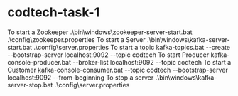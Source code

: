 # codtech-task-1
To start a Zookeeper 
.\bin\windows\zookeeper-server-start.bat .\config\zookeeper.properties
To start a Server
.\bin\windows\kafka-server-start.bat .\config\server.properties
To start a topic 
kafka-topics.bat --create --bootstrap-server localhost:9092 --topic codtech
To start Producer
kafka-console-producer.bat --broker-list localhost:9092 --topic codtech
To start a Customer
kafka-console-consumer.bat --topic codtech --bootstrap-server localhost:9092 --from-beginning
To stop a server
.\bin\windows\kafka-server-stop.bat .\config\server.properties
